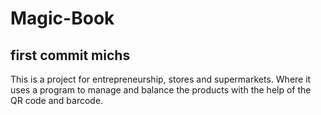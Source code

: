 # Magic-Book
## first commit michs
This is a project for entrepreneurship, stores and supermarkets. Where it uses a program to manage and balance the products with the help of the QR code and barcode.
